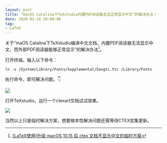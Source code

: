 ```yaml
---
layout: post
title: “macOS Catalina下TeXstudio内置PDF阅读器无法正常显示中文”的解决办法！
date: 2020-02-24 20:00:00
tag: 
- LaTeX
---
```


关于“maOS Catalina下TeXstudio编译中文文档，内置PDF阅读器无法显示中文，而外部PDF阅读器能够正常显示”的解决办法[^1]。

 打开终端，输入以下命令：

```
ln -s /System/Library/Fonts/Supplemental/Songti.ttc /Library/Fonts 
```

执行命令，即可解决问题。👇

![](https://tva1.sinaimg.cn/large/0082zybply1gc7jqtojbkj30iy0d9t9d.jpg)

打开TeXstudio，运行一个ctexart文档试试效果。

![](https://tva1.sinaimg.cn/large/0082zybply1gc7jriys77j314c0o0dip.jpg)

当然以上只是临时解决方案，想要根本性解决问题还需等待CTEX宏集更新。

[^1]:  [[LaTeX使用]升级 macOS 10.15 后 ctex 文档不显示中文的临时方案](https://zhuanlan.zhihu.com/p/90404943)

